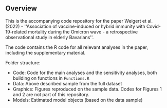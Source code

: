 Overview
------------

This is the accompanying code repository for the paper Weigert et al. (2022) - ''Association of vaccine-induced or hybrid immunity with Covid-19-related mortality during the Omicron wave - a retrospective observational study in elderly Bavarians''.

The code contains the R code for all relevant analyses in the paper, including the supplementary material.

Folder structure:

- Code: Code for the main analyses and the sensitivity analyses, both building on functions in `Functions.R`
- Data: Above described sample from the full dataset
- Graphics: Figures reproduced on the sample data. Codes for Figures 1 and 2 are not part of this repository.
- Models: Estimated model objects (based on the data sample)



